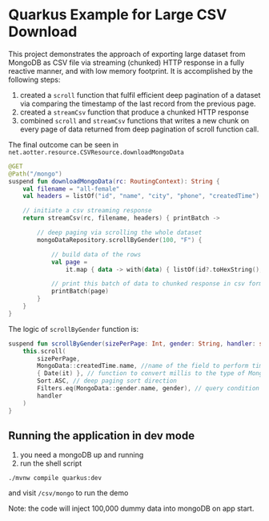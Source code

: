 # Quarkus Example for Large CSV Download

This project demonstrates the approach of exporting large dataset from MongoDB as CSV file via streaming (chunked) HTTP response in a fully reactive manner, and with low memory footprint. 
It is accomplished by the following steps:
1. created a `scroll` function that fulfil efficient deep pagination of a dataset via comparing the timestamp of the last record from the previous page.
2. created a `streamCsv` function that produce a chunked HTTP response 
3. combined `scroll` and `streamCsv` functions that writes a new chunk on every page of data returned from deep pagination of scroll function call.

The final outcome can be seen in `net.aotter.resource.CSVResource.downloadMongoData`
```kotlin
@GET
@Path("/mongo")
suspend fun downloadMongoData(rc: RoutingContext): String {
    val filename = "all-female"
    val headers = listOf("id", "name", "city", "phone", "createdTime")

    // initiate a csv streaming response
    return streamCsv(rc, filename, headers) { printBatch ->

        // deep paging via scrolling the whole dataset
        mongoDataRepository.scrollByGender(100, "F") {

            // build data of the rows
            val page =
                it.map { data -> with(data) { listOf(id?.toHexString(), name, city, phone, createdTime) } }

            // print this batch of data to chunked response in csv format
            printBatch(page)
        }
    }
}
```

The logic of `scrollByGender` function is:
```kotlin
suspend fun scrollByGender(sizePerPage: Int, gender: String, handler: suspend (List<MongoData>) -> Unit) {
    this.scroll(
        sizePerPage,
        MongoData::createdTime.name, //name of the field to perform time comparison query
        { Date(it) }, // function to convert millis to the type of MongoData.createdTime
        Sort.ASC, // deep paging sort direction
        Filters.eq(MongoData::gender.name, gender), // query condition
        handler
    )
}
```



## Running the application in dev mode

1. you need a mongoDB up and running
2. run the shell script

```shell script
./mvnw compile quarkus:dev
```
and visit `/csv/mongo` to run the demo

Note: the code will inject 100,000 dummy data into mongoDB on app start.
